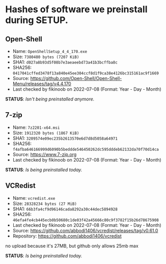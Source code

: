 # Hashes of software we preinstall during SETUP.

## Open-Shell
- Name: `OpenShellSetup_4_4_170.exe`
- Size: `7380480 bytes (7207 KiB)`
- SHA1: `d027a8b93d5f08b7e3aeaeebd73a41b3bcffba8c`
- SHA256: `0417041cffed3478f13a840e45ee304ccf8d1f9ca38e4126bc315161ac9f1669`
- Source: https://github.com/Open-Shell/Open-Shell-Menu/releases/tag/v4.4.170
- Last checked by fikinoob on 2022-07-08 (Format: Year - Day - Month)

**STATUS**: *Isn't being preinstalled anymore.*

## 7-zip
- Name: `7z2201-x64.msi`
- Size: `1912320 bytes (1867 KiB)`
- SHA1: `3209574e09ec235b2613570e6d7d8d5058a64971`
- SHA256: `f4afba646166999d6090b5beddde546450262dc595dddeb62132da70f70d14ca`
- Source: https://www.7-zip.org
- Last checked by fikinoob on 2022-07-08 (Format: Year - Day - Month)

**STATUS**: *Is being preinstalled today.*

## VCRedist
- Name: `vcredist.exe`
- Size: `28328234 bytes (27 MiB)`
- SHA1: `66b3fa4cf9d96146cada8292a30c44dec5894928`
- SHA256: `46efa4fe4cb445ecb0b50680c1de03f42a45666c80c9f3782f15b26d78675908`
- Last checked by fikinoob on 2022-07-08 (Format: Year - Day - Month)
- Source: https://github.com/abbodi1406/vcredist/releases/tag/v0.61.0
- Repository: https://github.com/abbodi1406/vcredist

no upload because it's 27MB, but github only allows 25mb max

**STATUS**: *Is being preinstalled today.*
